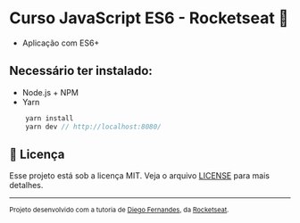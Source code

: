 # Curso JavaScript ES6 - Rocketseat 🚀

- Aplicação com ES6+

## Necessário ter instalado:
- Node.js + NPM
- Yarn

```javascript
    yarn install
    yarn dev // http://localhost:8080/
```
## :memo: Licença

Esse projeto está sob a licença MIT. Veja o arquivo [LICENSE](LICENSE.md) para mais detalhes.

---
<sup>Projeto desenvolvido com a tutoria de [Diego Fernandes](https://github.com/diego3g), da [Rocketseat](rocketseat.com.br).</sup>